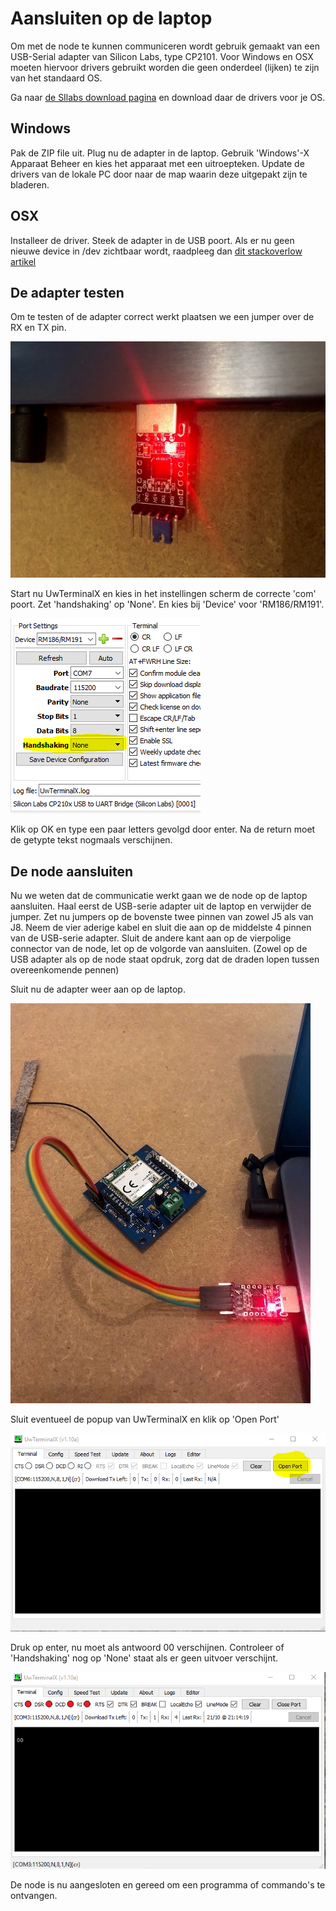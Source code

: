 # Aansluiten op de laptop
Om met de node te kunnen communiceren wordt gebruik gemaakt van een USB-Serial adapter van Silicon Labs, type CP2101. Voor Windows en OSX moeten hiervoor drivers gebruikt worden die geen onderdeel (lijken) te zijn van het standaard OS.

Ga naar [de SIlabs download pagina](https://www.silabs.com/products/development-tools/software/usb-to-uart-bridge-vcp-drivers) en download daar de drivers voor je OS.

## Windows
Pak de ZIP file uit. Plug nu de adapter in de laptop. Gebruik 'Windows'-X Apparaat Beheer en kies het apparaat met een uitroepteken. Update de drivers van de lokale PC door naar de map waarin deze uitgepakt zijn te bladeren.

## OSX
Installeer de driver. Steek de adapter in de USB poort. Als er nu geen nieuwe device in /dev zichtbaar wordt, raadpleeg dan [dit stackoverlow artikel](https://stackoverflow.com/questions/47109036/cp2102-device-is-not-listed-in-dev-on-macos-10-13)

## De adapter testen
Om te testen of de adapter correct werkt plaatsen we een jumper over de RX en TX pin.

![](images/loopback.jpg)

Start nu UwTerminalX en kies in het instellingen scherm de correcte 'com' poort. Zet 'handshaking' op 'None'. En kies bij 'Device' voor 'RM186/RM191'.

![](images/uwterminalx.png)

Klik op OK en type een paar letters gevolgd door enter. Na de return moet de getypte tekst nogmaals verschijnen.

## De node aansluiten
Nu we weten dat de communicatie werkt gaan we de node op de laptop aansluiten. Haal eerst de USB-serie adapter uit de laptop en verwijder de jumper. Zet nu jumpers op de bovenste twee pinnen van zowel J5 als van J8.
Neem de vier aderige kabel en sluit die aan op de middelste 4 pinnen van de USB-serie adapter. Sluit de andere kant aan op de vierpolige connector van de node, let op de volgorde van aansluiten. (Zowel op de USB adapter als op de node staat opdruk, zorg dat de draden lopen tussen overeenkomende pennen)

Sluit nu de adapter weer aan op de laptop.

![](images/node-connected.jpg)

Sluit eventueel de popup van UwTerminalX en klik op 'Open Port'

![](images/uwterminalx-open.png)

Druk op enter, nu moet als antwoord 00 verschijnen. Controleer of 'Handshaking' nog op 'None' staat als er geen uitvoer verschijnt.

![](images/uwterminalx-00.png)

De node is nu aangesloten en gereed om een programma of commando's te ontvangen.

